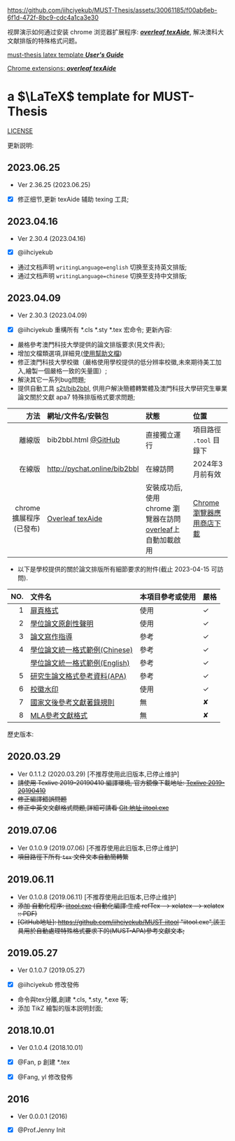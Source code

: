 https://github.com/iihciyekub/MUST-Thesis/assets/30061185/f00ab6eb-6f1d-472f-8bc9-cdc4a1ca3e30

视屏演示如何通过安装 chrome 浏览器扩展程序: [***overleaf texAide***](https://chrome.google.com/webstore/detail/overleaf-s2tbib2bbl/icekiliecbhnockmfkehoebbkmhmapmo?hl=zh-CN), 解决澳科大文献排版的特殊格式问题。

[must-thesis latex template ***User's Guide***](https://iihciyekub.github.io/must-thesis-manual/)

[Chrome extensions: ***overleaf texAide***](https://chrome.google.com/webstore/detail/overleaf-s2tbib2bbl/icekiliecbhnockmfkehoebbkmhmapmo?hl=zh-CN)

#  a $\LaTeX$ template for MUST-Thesis

[LICENSE](http://www.latex-project.org/lppl.txt)


更新説明:
## 2023.06.25
- Ver 2.36.25 (2023.06.25)
- [x] 修正细节,更新 texAide 辅助 texing 工具;
  
## 2023.04.16
- Ver 2.30.4 (2023.04.16)
- [x] @iihciyekub
- 通过文档声明 `writingLanguage=english` 切换至支持英文排版; 
- 通过文档声明 `writingLanguage=chinese` 切换至支持中文排版; 

## 2023.04.09
- Ver 2.30.3 (2023.04.09)
- [x] @iihciyekub 重構所有 *.cls *.sty *.tex 宏命令;
更新內容:
- 嚴格參考澳門科技大學提供的論文排版要求(見文件表);
- 增加文檔類選項,詳細見([使用幫助文檔](https://iihciyekub.github.io/must-thesis-manual/))
- 修正澳門科技大學校徽（嚴格使用學校提供的低分辨率校徽,未來期待美工加入,繪製一個嚴格一致的矢量圖）;
- 解決其它一系列bug問題;
- 提供自動工具 [s2t/bib2bbl](https://github.com/iihciyekub/must-thesis-tools/blob/master/bib2bbl.html), 供用户解決簡體轉繁體及澳門科技大學研究生畢業論文關於文獻 apa7 特殊排版格式要求問題;

|            方法 | 網址/文件名/安裝包                                           | 狀態                                                         | 位置                    |
| --------------: | :----------------------------------------------------------- | :----------------------------------------------------------- | :---------------------- |
|        離線版 | bib2bbl.html [@GitHub](https://github.com/iihciyekub/must-thesis-tools/blob/master/bib2bbl.html) | 直接獨立運行                                                 | 項目路徑 `.tool` 目錄下 |
|          在線版 | http://pychat.online/bib2bbl                                 | 在線訪問                                                     | 2024年3月前有效         |
| chrome 擴展程序(已發布) | [Overleaf texAide](https://chrome.google.com/webstore/detail/overleaf-s2tbib2bbl/icekiliecbhnockmfkehoebbkmhmapmo?hl=zh-CN)                                 | 安裝成功后, 使用 chrome 瀏覽器在訪問 [overleaf](https://www.overleaf.com/read/mjzpcxztzqzv)上自動加載啟用 | [Chrome 瀏覽器應用商店下載](https://chrome.google.com/webstore/detail/overleaf-s2tbib2bbl/icekiliecbhnockmfkehoebbkmhmapmo?hl=zh-CN)     |





- 以下是學校提供的關於論文排版所有細節要求的附件(截止 2023-04-15 可訪問).

|  NO. | 文件名                                                       | 本項目參考或使用 | 嚴格      |
| ---: | :----------------------------------------------------------- | ---------------- | ---- |
|    1 | [扉頁格式](https://www.must.edu.mo/images/GSO/files/sgsdocument/GS004.pdf) | 使用             | ✓    |
|    2 | [學位論文原創性聲明](https://www.must.edu.mo/images/GSO/files/S023學位論文原創性聲明BI.pdf) | 使用             | ✓    |
|    3 | [論文寫作指導](https://www.must.edu.mo/images/GSO/files/sgsdocument/GS002.pdf) | 參考             | ✓    |
|    4 | [學位論文統一格式範例(Chinese)](https://www.must.edu.mo/images/GSO/files/sgsdocument/GS001.pdf) | 參考             | ✓    |
|     | [學位論文統一格式範例(English)](https://www.must.edu.mo/images/GSO/files/sgsdocument/Thesis-sample-Eng.pdf) | 參考             | ✓    |
|    5 | [研究生論文格式參考資料(APA)](http://www.must.edu.mo/images/SGS/files/APA_7th_0710.pdf) | 參考             | ✓    |
|    6 | [校徽水印](https://lib.must.edu.mo/sites/default/files/must-logo.jpg) | 使用             | ✓    |
|    7 | [國家文後參考文獻著錄規則](http://www.must.edu.mo/images/SGS/files/GBT7714_2015.pdf) | 無               | ✘    |
|    8 | [MLA參考文獻格式](https://www.must.edu.mo/images/SGS/files/MLA參考文獻格式.pdf) | 無               | ✘    |



歷史版本:
## 2020.03.29
- Ver 0.1.1.2 (2020.03.29) [不推荐使用此旧版本,已停止维护]
- ~~請使用 Texlive 2019-20190410 編譯環境, 官方鏡像下載地址: [Texlive 2019-20190410](https://mirror.bjtu.edu.cn/CTAN/systems/texlive/Images/)~~
- ~~修正編譯錯誤問題~~
- ~~修正中英文文獻格式問題,詳細可請看  [GIt 地址 iitool.exe](https://github.com/iihciyekub/MUST-iitool)~~

## 2019.07.06
- Ver 0.1.0.9 (2019.07.06) [不推荐使用此旧版本,已停止维护]
- ~~項目路徑下所有 `tex` 文件文本自動簡轉繁~~

## 2019.06.11
- Ver 0.1.0.8 (2019.06.11) [不推荐使用此旧版本,已停止维护]
- ~~添加 自動化程序: [iitool.exe](https://github.com/iihciyekub/MUST-iitool) (自動化編譯:生成 refTex --> xelatex --> xelatex :: PDF)~~
- ~~[GitHub地址]: https://github.com/iihciyekub/MUST-iitool	"iitool.exe",該工具用於自動處理特殊格式要求下的(MUST-APA)參考文獻文本;~~

## 2019.05.27
- Ver 0.1.0.7 (2019.05.27)
- [x] @iihciyekub 修改發佈
- 命令與tex分離,創建 *.cls, *.sty, *.exe 等;
- 添加 TikZ 繪製的版本説明封面;

## 2018.10.01
- Ver 0.1.0.4 (2018.10.01)
- [x] @Fan, p 創建 *.tex 
- [x] @Fang, yl 修改發佈


## 2016
- Ver 0.0.0.1 (2016)
- [x] @Prof.Jenny Init

